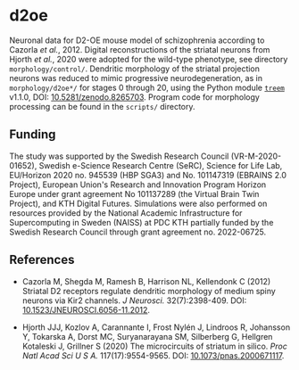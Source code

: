 # d2oe

Neuronal data for D2-OE mouse model of schizophrenia according to Cazorla
*et al.*, 2012. Digital reconstructions of the striatal neurons from
Hjorth *et al.*, 2020 were adopted for the wild-type phenotype, see
directory `morphology/control/`. Dendritic morphology of the striatal
projection neurons was reduced to mimic progressive neurodegeneration,
as in `morphology/d2oe*/` for stages 0 through 20, using the Python
module [`treem`](<https://github.com/a1eko/treem>) v1.1.0, DOI:
[10.5281/zenodo.8265703](https://doi.org/10.5281/zenodo.8265703). Program
code for morphology processing can be found in the `scripts/` directory.

## Funding

The study was supported by the Swedish Research Council (VR-M-2020-01652),
Swedish e-Science Research Centre (SeRC), Science for Life Lab, EU/Horizon
2020 no. 945539 (HBP SGA3) and No. 101147319 (EBRAINS 2.0 Project),
European Union's Research and Innovation Program Horizon Europe under
grant agreement No 101137289 (the Virtual Brain Twin Project), and KTH
Digital Futures.  Simulations were also performed on resources provided
by the National Academic Infrastructure for Supercomputing in Sweden
(NAISS) at PDC KTH partially funded by the Swedish Research Council
through grant agreement no. 2022-06725.

## References

* Cazorla M, Shegda M, Ramesh B, Harrison NL, Kellendonk C (2012)
Striatal D2 receptors regulate dendritic morphology of medium
spiny neurons via Kir2 channels. *J Neurosci.* 32(7):2398-409. DOI:
[10.1523/JNEUROSCI.6056-11.2012](https://doi.org/10.1523/JNEUROSCI.6056-11.2012).

* Hjorth JJJ, Kozlov A, Carannante I, Frost Nylén J, Lindroos R,
Johansson Y, Tokarska A, Dorst MC, Suryanarayana SM, Silberberg G,
Hellgren Kotaleski J, Grillner S (2020) The microcircuits of striatum
in silico. *Proc Natl Acad Sci U S A.* 117(17):9554-9565. DOI:
[10.1073/pnas.2000671117](https://doi.org/10.1073/pnas.2000671117).
